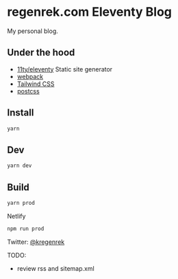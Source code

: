 # regenrek.com Eleventy Blog

My personal blog.

## Under the hood

* [11ty/eleventy](https://github.com/11ty/eleventy) Static site generator
* [webpack](https://webpack.js.org/) 
* [Tailwind CSS](https://tailwindcss.com)
* [postcss](https://postcss.org/)


## Install

```bash
yarn
```

## Dev

```bash
yarn dev
```

## Build

```bash
yarn prod
```

Netlify
```bash
npm run prod
```

Twitter: [@kregenrek](https://twitter.com/kregenrek)

TODO:
- review rss and sitemap.xml
